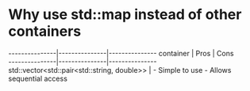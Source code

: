 # Why use std::map instead of other containers


---------------|---------------|---------------
container      | Pros          | Cons        
---------------|---------------|---------------
std::vector<std::pair<std::string, double>> | - Simple to use
                                              - Allows sequential access 